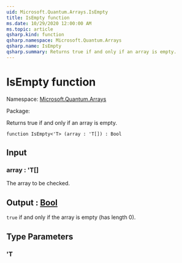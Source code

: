 ```yaml
---
uid: Microsoft.Quantum.Arrays.IsEmpty
title: IsEmpty function
ms.date: 10/29/2020 12:00:00 AM
ms.topic: article
qsharp.kind: function
qsharp.namespace: Microsoft.Quantum.Arrays
qsharp.name: IsEmpty
qsharp.summary: Returns true if and only if an array is empty.
---
```


# IsEmpty function

Namespace: [Microsoft.Quantum.Arrays](xref:Microsoft.Quantum.Arrays)

Package: [](https://nuget.org/packages/)


Returns true if and only if an array is empty.

```qsharp
function IsEmpty<'T> (array : 'T[]) : Bool
```


## Input

### array : 'T[]

The array to be checked.



## Output : [Bool](xref:microsoft.quantum.lang-ref.bool)

`true` if and only if the array is empty (has length 0).

## Type Parameters

### 'T

